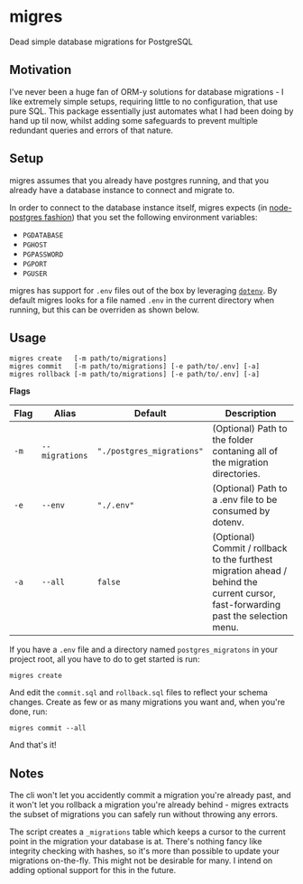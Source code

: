 # migres
Dead simple database migrations for PostgreSQL

## Motivation
I've never been a huge fan of ORM-y solutions for database migrations - I like extremely simple setups, requiring little to no configuration, that use pure SQL. This package essentially just automates what I had been doing by hand up til now, whilst adding some safeguards to prevent multiple redundant queries and errors of that nature.

## Setup
migres assumes that you already have postgres running, and that you already have a database instance to connect and migrate to.

In order to connect to the database instance itself, migres expects (in [node-postgres fashion](https://node-postgres.com/features/connecting)) that you set the following environment variables:

 - `PGDATABASE`
 - `PGHOST`
 - `PGPASSWORD`
 - `PGPORT`
 - `PGUSER`
 
migres has support for `.env` files out of the box by leveraging [`dotenv`](http://npmjs.com/dotenv). By default migres looks for a file named `.env` in the current directory when running, but this can be overriden as shown below.

## Usage
```
migres create   [-m path/to/migrations]
migres commit   [-m path/to/migrations] [-e path/to/.env] [-a]
migres rollback [-m path/to/migrations] [-e path/to/.env] [-a]
```

**Flags**

| Flag | Alias | Default | Description |
| ------------- | ------------- | ------------- | ------------- |
| `-m`  | `--migrations`  | `"./postgres_migrations"`  | (Optional) Path to the folder contaning all of the migration directories.  |
| `-e` | `--env`  | `"./.env"`  | (Optional) Path to a .env file to be consumed by dotenv. |
| `-a` | `--all`  | `false`  | (Optional) Commit / rollback to the furthest migration ahead / behind the current cursor, fast-forwarding past the selection menu. | 

If you have a `.env` file and a directory named `postgres_migratons` in your project root, all you have to do to get started is run:
```
migres create
```
And edit the `commit.sql` and `rollback.sql` files to reflect your schema changes. Create as few or as many migrations you want and, when you're done, run:
```
migres commit --all
```

And that's it!

## Notes
The cli won't let you accidently commit a migration you're already past, and it won't let you rollback a migration you're already behind - migres extracts the subset of migrations you can safely run without throwing any errors.

The script creates a `_migrations` table which keeps a cursor to the current point in the migration your database is at. There's nothing fancy like integrity checking with hashes, so it's more than possible to update your migrations on-the-fly. This might not be desirable for many. I intend on adding optional support for this in the future.
